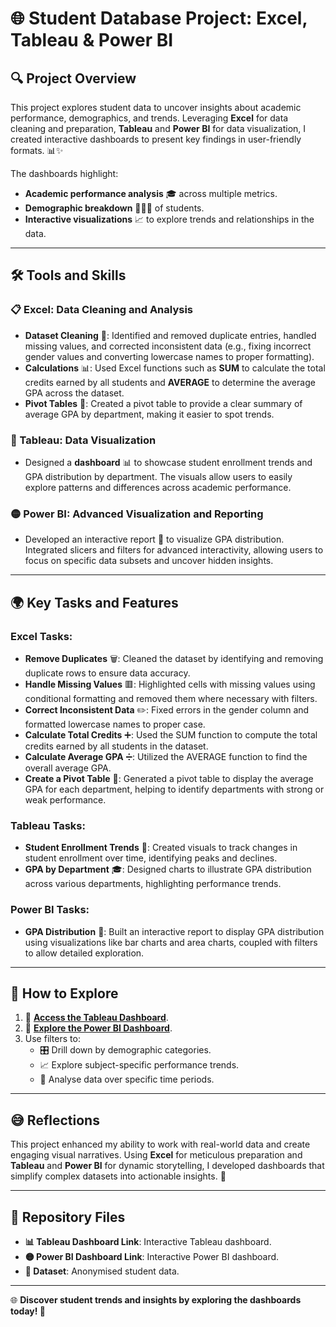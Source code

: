 # 🌐 Student Database Project: Excel, Tableau & Power BI

## 🔍 Project Overview  
This project explores student data to uncover insights about academic performance, demographics, and trends. Leveraging **Excel** for data cleaning and preparation, **Tableau** and **Power BI** for data visualization, I created interactive dashboards to present key findings in user-friendly formats. 📊✨

The dashboards highlight:
- **Academic performance analysis** 🎓 across multiple metrics.
- **Demographic breakdown** 🧑‍🤝‍🧑 of students.
- **Interactive visualizations** 📈 to explore trends and relationships in the data.

---

## 🛠️ Tools and Skills  

### 📋 Excel: Data Cleaning and Analysis  
- **Dataset Cleaning** 🧹: Identified and removed duplicate entries, handled missing values, and corrected inconsistent data (e.g., fixing incorrect gender values and converting lowercase names to proper formatting).
- **Calculations** 📊: Used Excel functions such as **SUM** to calculate the total credits earned by all students and **AVERAGE** to determine the average GPA across the dataset.
- **Pivot Tables** 🏢: Created a pivot table to provide a clear summary of average GPA by department, making it easier to spot trends.

### 🔵 Tableau: Data Visualization  
- Designed a **dashboard** 📊 to showcase student enrollment trends and GPA distribution by department. The visuals allow users to easily explore patterns and differences across academic performance.

### 🟡 Power BI: Advanced Visualization and Reporting  
- Developed an interactive report 📏 to visualize GPA distribution. Integrated slicers and filters for advanced interactivity, allowing users to focus on specific data subsets and uncover hidden insights.

---

## 🌍 Key Tasks and Features

### Excel Tasks:
- **Remove Duplicates** 🗑️: Cleaned the dataset by identifying and removing duplicate rows to ensure data accuracy.
- **Handle Missing Values** 🟥: Highlighted cells with missing values using conditional formatting and removed them where necessary with filters.
- **Correct Inconsistent Data** ✏️: Fixed errors in the gender column and formatted lowercase names to proper case.
- **Calculate Total Credits** ➕: Used the SUM function to compute the total credits earned by all students in the dataset.
- **Calculate Average GPA** ➗: Utilized the AVERAGE function to find the overall average GPA.
- **Create a Pivot Table** 🏢: Generated a pivot table to display the average GPA for each department, helping to identify departments with strong or weak performance.

### Tableau Tasks:
- **Student Enrollment Trends** 📅: Created visuals to track changes in student enrollment over time, identifying peaks and declines.
- **GPA by Department** 🎓: Designed charts to illustrate GPA distribution across various departments, highlighting performance trends.

### Power BI Tasks:
- **GPA Distribution** 📏: Built an interactive report to display GPA distribution using visualizations like bar charts and area charts, coupled with filters to allow detailed exploration.

---

## 🚀 How to Explore

1. 🔗 **[Access the Tableau Dashboard](https://public.tableau.com/app/profile/shahed.ali2592/viz/StudentDatabaseProject-ExcelTableau/Dashboard1)**.  
2. 🔗 **[Explore the Power BI Dashboard](https://app.powerbi.com/groups/me/reports/253f04ae-a7a6-47c5-a800-7ed3cafe8bee/7a1a7a2dade0e1d41d6d?experience=power-bi)**.  
3. Use filters to:
   - 🎛️ Drill down by demographic categories.
   - 📈 Explore subject-specific performance trends.
   - 📅 Analyse data over specific time periods.  

---

## 😅 Reflections
This project enhanced my ability to work with real-world data and create engaging visual narratives. Using **Excel** for meticulous preparation and **Tableau** and **Power BI** for dynamic storytelling, I developed dashboards that simplify complex datasets into actionable insights. 🚀

---

## 📑 Repository Files
- **📊 Tableau Dashboard Link**: Interactive Tableau dashboard.  
- **🟡 Power BI Dashboard Link**: Interactive Power BI dashboard.  
- **📄 Dataset**: Anonymised student data.  

---

🌐 **Discover student trends and insights by exploring the dashboards today! 🎉**
